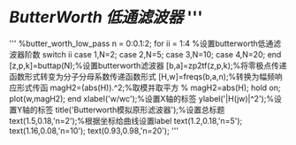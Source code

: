 # ***ButterWorth 低通滤波器*** '''
'''
%butter_worth_low_pass
n = 0:0.1:2;
for ii = 1:4    %设置butterworth低通滤波器阶数
    switch ii
        case 1,N=2;
        case 2,N=5;
        case 3,N=10;
        case 4,N=20;
    end
    [z,p,k]=buttap(N);%设置butterworth滤波器
    [b,a]=zp2tf(z,p,k);%将零极点传递函数形式转变为分子分母系数传递函数形式
    [H,w]=freqs(b,a,n);%转换为幅频响应形式传函
    magH2=(abs(H)).^2;%取模并取平方
%   magH2=abs(H);
    hold on;
    plot(w,magH2);
end
xlabel('w/wc');%设置X轴的标签
ylabel('|H(jw)|^2');%设置Y轴的标签
title('Butterworth模拟原形滤波器');%设置总标题
text(1.5,0.18,'n=2');%根据坐标给曲线设置label
text(1.2,0.18,'n=5');
text(1.16,0.08,'n=10');
text(0.93,0.98,'n=20');
'''
